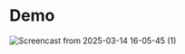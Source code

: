 # Demo

![Screencast from 2025-03-14 16-05-45 (1)](https://github.com/user-attachments/assets/7cce47a2-9e46-4594-88d2-06a0dbb98d53)
